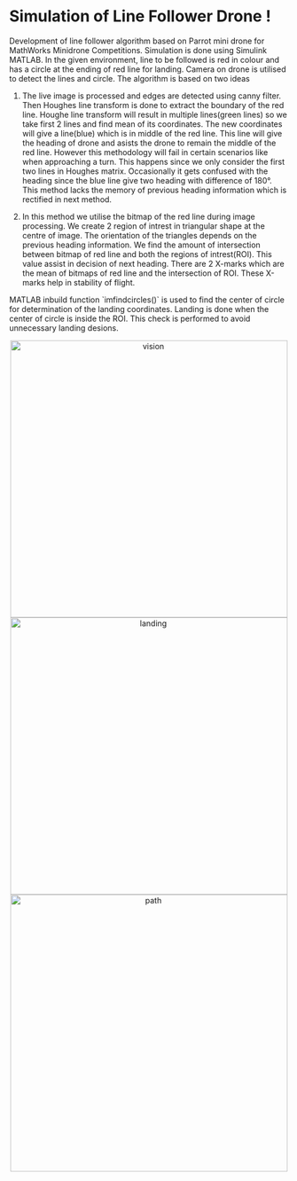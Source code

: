 # Simulation of Line Follower Drone !

Development of line follower algorithm based on Parrot mini drone for MathWorks Minidrone Competitions. Simulation is done using Simulink MATLAB.
In the given environment, line to be followed is red in colour and has a circle at the ending of red line for landing. Camera on drone is utilised to detect the lines and circle.
The algorithm is based on two ideas
<br>
1) <p>The live image is processed and edges are detected using canny filter. Then Houghes line transform is done to extract the boundary of the red line. Houghe line transform will result in multiple lines(green lines) so we take first 2 lines and find mean of its coordinates. The new coordinates will give a line(blue) which is in middle of the red line. This line will give the heading of drone and asists the drone to remain the middle of the red line. However this methodology will fail in certain scenarios like when approaching a turn. This happens since we only consider the first two lines in Houghes matrix. Occasionally it gets confused with the heading since the blue line give two heading with difference of 180°. This method lacks the memory of previous heading information which is rectified in next method.</p>
2) <p>In this method we utilise the bitmap of the red line during image processing. We create 2 region of intrest in triangular shape at the centre of image. The orientation of the triangles depends on the previous heading information. We find the amount of intersection between bitmap of red line and both the regions of intrest(ROI). This value assist in decision of next heading. There are 2 X-marks which are the mean of bitmaps of red line and the intersection of ROI. These X-marks help in stability of flight.</p>
<p>MATLAB inbuild function `imfindcircles()` is used to find the center of circle for determination of the landing coordinates. Landing is done when the center of circle is inside the ROI. This check is performed to avoid unnecessary landing desions.</p>
<p align="center">
  <img width="500" align="center" src="src/vision.png" alt="vision"/>
  <img width="500" align="center" src="src/landing.png" alt="landing"/>
  <img width="500" align="center" src="src/path.png" alt="path"/>
</p>
